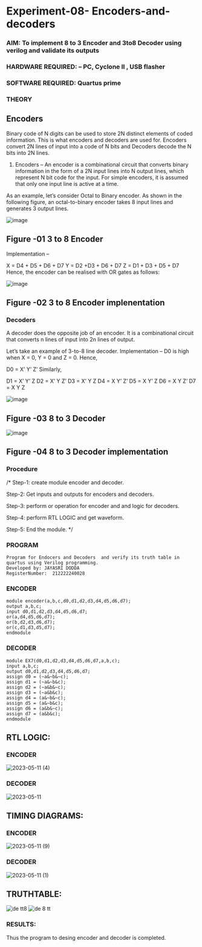 # Experiment-08- Encoders-and-decoders 
### AIM: To implement 8 to 3 Encoder and  3to8 Decoder using verilog and validate its outputs
### HARDWARE REQUIRED:  – PC, Cyclone II , USB flasher
### SOFTWARE REQUIRED:   Quartus prime
### THEORY 

## Encoders
Binary code of N digits can be used to store 2N distinct elements of coded information. This is what encoders and decoders are used for. Encoders convert 2N lines of input into a code of N bits and Decoders decode the N bits into 2N lines.

1. Encoders –
An encoder is a combinational circuit that converts binary information in the form of a 2N input lines into N output lines, which represent N bit code for the input. For simple encoders, it is assumed that only one input line is active at a time.

As an example, let’s consider Octal to Binary encoder. As shown in the following figure, an octal-to-binary encoder takes 8 input lines and generates 3 output lines.

![image](https://user-images.githubusercontent.com/36288975/171543588-bc0746df-a173-4b35-989e-5fb7d385fe8a.png)
## Figure -01 3 to 8 Encoder 


Implementation –

X = D4 + D5 + D6 + D7
Y = D2 +D3 + D6 + D7
Z = D1 + D3 + D5 + D7 
Hence, the encoder can be realised with OR gates as follows:


![image](https://user-images.githubusercontent.com/36288975/171543740-68403b82-aa93-4c98-9343-f32b14885a2e.png)
## Figure -02 3 to 8 Encoder implenentation 

 ### Decoders 
A decoder does the opposite job of an encoder. It is a combinational circuit that converts n lines of input into 2n lines of output.

Let’s take an example of 3-to-8 line decoder.
Implementation –
D0 is high when X = 0, Y = 0 and Z = 0. Hence,

D0 = X’ Y’ Z’ 
Similarly,

D1 = X’ Y’ Z
D2 = X’ Y Z’
D3 = X’ Y Z
D4 = X Y’ Z’
D5 = X Y’ Z
D6 = X Y Z’
D7 = X Y Z 


![image](https://user-images.githubusercontent.com/36288975/171543978-ee2d0671-2846-40a1-8705-507fd6287a49.png)
## Figure -03 8 to 3 Decoder 



![image](https://user-images.githubusercontent.com/36288975/171543866-5a6eace6-8683-49d7-9c4f-a7cb30ec3035.png)
## Figure -04 8 to 3 Decoder implementation 

### Procedure
/*
Step-1: create module encoder and decoder.

Step-2: Get inputs and outputs for encoders and decoders.

Step-3: perform or operation for encoder and and logic for decoders.

Step-4: perform RTL LOGIC and get waveform.

Step-5: End the module.
*/



### PROGRAM 

```
Program for Endocers and Decoders  and verify its truth table in quartus using Verilog programming.
Developed by: JAYASRI DODDA
RegisterNumber:  212222240028

```
### ENCODER
```
module encoder(a,b,c,d0,d1,d2,d3,d4,d5,d6,d7);
output a,b,c;
input d0,d1,d2,d3,d4,d5,d6,d7;
or(a,d4,d5,d6,d7);
or(b,d2,d3,d6,d7);
or(c,d1,d3,d5,d7);
endmodule
```
### DECODER
```
module EX7(d0,d1,d2,d3,d4,d5,d6,d7,a,b,c);
input a,b,c;
output d0,d1,d2,d3,d4,d5,d6,d7;
assign d0 = (~a&~b&~c);
assign d1 = (~a&~b&c);
assign d2 = (~a&b&~c);
assign d3 = (~a&b&c);
assign d4 = (a&~b&~c);
assign d5 = (a&~b&c);
assign d6 = (a&b&~c);
assign d7 = (a&b&c);
endmodule
```

## RTL LOGIC:  
### ENCODER
![2023-05-11 (4)](https://github.com/Aishwarya-sankar/Experiment-08-Encoders-and-decoders-/assets/121418444/a0864fdc-9a30-40ec-bc18-277f6273188c)

### DECODER
![2023-05-11](https://github.com/Aishwarya-sankar/Experiment-08-Encoders-and-decoders-/assets/121418444/52024701-9972-4977-8632-d0b6c4e26646)

## TIMING DIAGRAMS:  
### ENCODER
![2023-05-11 (9)](https://github.com/Aishwarya-sankar/Experiment-08-Encoders-and-decoders-/assets/121418444/24d28ee1-b22c-44b3-96b3-9c81468824a0)
### DECODER
![2023-05-11 (1)](https://github.com/Aishwarya-sankar/Experiment-08-Encoders-and-decoders-/assets/121418444/a7f30eff-ac66-4108-b640-321c8afe7150)
## TRUTHTABLE:
![de tt8](https://github.com/Aishwarya-sankar/Experiment-08-Encoders-and-decoders-/assets/121418444/b6acfcd3-fc8a-4a0b-ac1f-4699f8ce7a1c)
![de 8 tt](https://github.com/Aishwarya-sankar/Experiment-08-Encoders-and-decoders-/assets/121418444/73184eb2-befa-401f-846c-9c24d64b57b6)


### RESULTS: 
Thus the program to desing encoder and decoder is completed.
